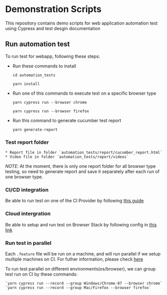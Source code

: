 # Demonstration Scripts
This repository contains demo scripts for web application automation test using Cypress and test desgin documentation


## Run automation test
To run test for webapp, following these steps:

   * Run these commands to install

        ``` cd automation_tests ```
        
        ``` yarn install ```

   * Run one of this commands to execute test on a specific browser type

        ``` yarn cypress run --browser chrome ```

        ``` yarn cypress run --browser firefox ```

   * Run this command to generate cucumber test report

        ``` yarn generate-report ```

### Test report folder
    * Report file in folder `automation_tests/report/cucumber_report.html`
    * Video file in folder `automation_tests/report/videos`
    
  *NOTE*: At the moment, there is only one report folder for all browser type testing, so need to generate report and save it separately after each run of one browser type.


### CI/CD integration 
  Be able to run test on one of the CI Provider by following [this guide](https://docs.cypress.io/guides/guides/continuous-integration.html#Setting-up-CI)


### Cloud intergration
  Be able to setup and run test on Browser Stack by following config in [this link](https://www.browserstack.com/docs/automate/cypress)


### Run test in parallel
  Each `.feature` file will be run on a machine, and will run parallel if we setup multiple machines on CI. For futher information, please check [here](https://docs.cypress.io/guides/guides/parallelization.html#Overview)

  To run test parallel on different environments(os/browser), we can group test run on CI by these commands:

    `yarn cypress run --record --group Windows/Chrome-87 --browser chrome`
    `yarn cypress run --record --group Mac/Firefox --browser firefox`










